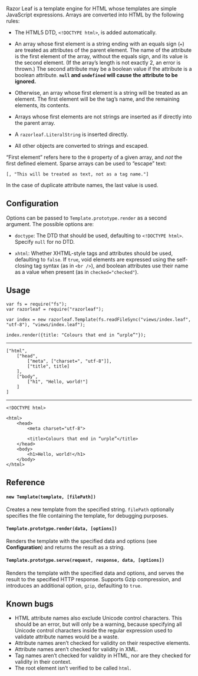 Razor Leaf is a template engine for HTML whose templates are simple JavaScript
expressions. Arrays are converted into HTML by the following rules:

 - The HTML5 DTD, `<!DOCTYPE html>`, is added automatically.

 - An array whose first element is a string ending with an equals sign (`=`)
   are treated as attributes of the parent element. The name of the attribute
   is the first element of the array, without the equals sign, and its value
   is the second element. (If the array’s length is not exactly 2, an error
   is thrown.) The second attribute may be a boolean value if the attribute
   is a boolean attribute. **`null` and `undefined` will cause the attribute
   to be ignored.**

 - Otherwise, an array whose first element is a string will be treated as an
   element. The first element will be the tag’s name, and the remaining
   elements, its contents.

 - Arrays whose first elements are not strings are inserted as if directly
   into the parent array.

 - A `razorleaf.LiteralString` is inserted directly.

 - All other objects are converted to strings and escaped.

“First element” refers here to the `0` property of a given array,
and *not* the first defined element. Sparse arrays can be used to “escape”
text:

    [, "This will be treated as text, not as a tag name."]

In the case of duplicate attribute names, the last value is used.

## Configuration

Options can be passed to `Template.prototype.render` as a second argument.
The possible options are:

 - `doctype`: The DTD that should be used, defaulting to `<!DOCTYPE html>`.
   Specify `null` for no DTD.

 - `xhtml`: Whether XHTML-style tags and attributes should be used,
   defaulting to `false`. If `true`, void elements are expressed
   using the self-closing tag syntax (as in `<br />`), and boolean
   attributes use their name as a value when present (as in `checked="checked"`).

## Usage

    var fs = require("fs");
    var razorleaf = require("razorleaf");

    var index = new razorleaf.Template(fs.readFileSync("views/index.leaf", "utf-8"), "views/index.leaf");

    index.render({title: "Colours that end in “urple”"});

---

    ["html",
        ["head",
            ["meta", ["charset=", "utf-8"]],
            ["title", title]
        ],
        ["body",
            ["h1", "Hello, world!"]
        ]
    ]

---

    <!DOCTYPE html>

    <html>
        <head>
            <meta charset="utf-8">

            <title>Colours that end in “urple”</title>
        </head>
        <body>
            <h1>Hello, world!</h1>
        </body>
    </html>

## Reference

#### `new Template(template, [filePath])`

Creates a new template from the specified string. `filePath` optionally
specifies the file containing the template, for debugging purposes.

#### `Template.prototype.render(data, [options])`

Renders the template with the specified data and options (see **Configuration**)
and returns the result as a string.

#### `Template.prototype.serve(request, response, data, [options])`

Renders the template with the specified data and options, and serves the result
to the specified HTTP response. Supports Gzip compression, and introduces an
additional option, `gzip`, defaulting to `true`.

## Known bugs

 - HTML attribute names also exclude Unicode control characters.
   This should be an error, but will only be a warning, because specifying
   all Unicode control characters inside the regular expression used
   to validate attribute names would be a waste.
 - Attribute names aren’t checked for validity on their respective elements.
 - Attribute names aren’t checked for validity in XML.
 - Tag names aren’t checked for validity in HTML, nor are they checked
   for validity in their context.
 - The root element isn’t verified to be called `html`.
